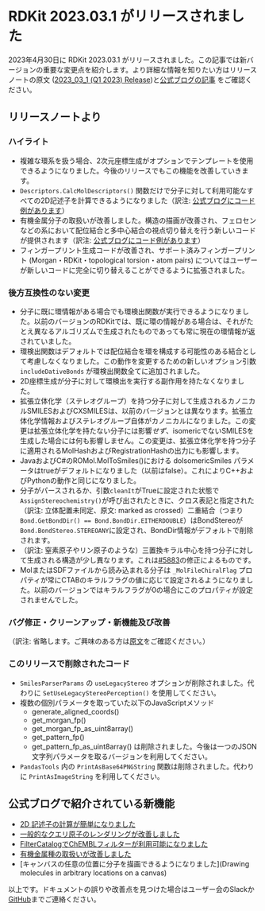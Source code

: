 # RDKit 2023.03.1 がリリースされました
2023年4月30日に RDKit 2023.03.1 がリリースされました。この記事では新バージョンの重要な変更点を紹介します。より詳細な情報を知りたい方はリリースノートの原文 ([2023_03_1 (Q1 2023) Release](https://github.com/rdkit/rdkit/releases/tag/Release_2023_03_1))と[公式ブログの記事](https://greglandrum.github.io/rdkit-blog/posts/2023-05-03-new-release-highlights.html) をご確認ください。

## リリースノートより
### ハイライト
- 複雑な環系を扱う場合、2次元座標生成がオプションでテンプレートを使用できるようになりました。今後のリリースでもこの機能を改善していきます。
- `Descriptors.CalcMolDescriptors()` 関数だけで分子に対して利用可能なすべての2D記述子を計算できるようになりました（訳注: [公式ブログにコード例があります](https://greglandrum.github.io/rdkit-blog/posts/2023-05-03-new-release-highlights.html#making-it-easy-to-calculate-all-2d-descriptors)）
- 有機金属分子の取扱いが改善しました。構造の描画が改善され、フェロセンなどの系において配位結合と多中心結合の視点切り替えを行う新しいコードが提供されます（訳注: [公式ブログにコード例があります](https://greglandrum.github.io/rdkit-blog/posts/2023-05-03-new-release-highlights.html#improved-handling-of-organometallic-species)）
- フィンガープリント生成コードが改善され、サポート済みフィンガープリント (Morgan・RDKit・topological torsion・atom pairs) についてはユーザーが新しいコードに完全に切り替えることができるように拡張されました。

### 後方互換性のない変更
- 分子に既に環情報がある場合でも環検出関数が実行できるようになりました。以前のバージョンのRDKitでは、既に環の情報がある場合は、それがたとえ異なるアルゴリズムで生成されたものであっても常に現在の環情報が返されていました。
- 環検出関数はデフォルトでは配位結合を環を構成する可能性のある結合として考慮しなくなりました。この動作を変更するための新しいオプション引数 `includeDativeBonds` が環検出関数全てに追加されました。
- 2D座標生成が分子に対して環検出を実行する副作用を持たなくなりました。
- 拡張立体化学（ステレオグループ）を持つ分子に対して生成されるカノニカルSMILESおよびCXSMILESは、以前のバージョンとは異なります。拡張立体化学情報およびステレオグループ自体がカノニカルになりました。この変更は拡張立体化学を持たない分子には影響*せず*、isomericでないSMILESを生成した場合には何も影響しません。この変更は、拡張立体化学を持つ分子に適用されるMolHashおよびRegistrationHashの出力にも影響します。
- JavaおよびC#のROMol.MolToSmiles()における doIsomericSmiles パラメータはtrueがデフォルトになりました（以前はfalse）。これによりC++およびPythonの動作と同じになりました。
- 分子がパースされるか、引数`cleanIt`がTrueに設定された状態で `AssignStereochemistry()`が呼び出されたときに、クロス表記と指定された（訳注: 立体配置未同定、原文: marked as crossed）二重結合（つまり`Bond.GetBondDir() == Bond.BondDir.EITHERDOUBLE`）はBondStereoが`Bond.BondStereo.STEREOANY`に設定され、BondDir情報がデフォルトで削除されます。
- （訳注: 窒素原子やリン原子のような）三置換キラル中心を持つ分子に対して生成される構造が少し異なります。これは[#5883](https://github.com/rdkit/rdkit/issues/5883)の修正によるものです。
- MolまたはSDFファイルから読み込まれる分子は `_MolFileChiralFlag` プロパティが常にCTABのキラルフラグの値に応じて設定されるようになりました。以前のバージョンではキラルフラグが0の場合にこのプロパティが設定されませんでした。

### バグ修正・クリーンアップ・新機能及び改善
（訳注: 省略します。ご興味のある方は[原文](https://github.com/rdkit/rdkit/releases/tag/Release_2023_03_1)をご確認ください。）

### このリリースで削除されたコード
- `SmilesParserParams` の `useLegacyStereo` オプションが削除されました。代わりに `SetUseLegacyStereoPerception()` を使用してください。
- 複数の個別パラメータを取っていた以下のJavaScriptメソッド
  * generate_aligned_coords()
  * get_morgan_fp()
  * get_morgan_fp_as_uint8array()
  * get_pattern_fp()
  * get_pattern_fp_as_uint8array()
  は削除されました。今後は一つのJSON文字列パラメータを取るバージョンを利用してください。
- `PandasTools` 内の `PrintAsBase64PNGString` 関数は削除されました。代わりに `PrintAsImageString` を利用してください。

## 公式ブログで紹介されている新機能
- [2D 記述子の計算が簡単になりました](https://greglandrum.github.io/rdkit-blog/posts/2023-05-03-new-release-highlights.html#making-it-easy-to-calculate-all-2d-descriptors)
- [一般的なクエリ原子のレンダリングが改善しました](https://greglandrum.github.io/rdkit-blog/posts/2023-05-03-new-release-highlights.html#improved-rendering-of-generic-query-atoms)
- [FilterCatalogでChEMBLフィルターが利用可能になりました](https://greglandrum.github.io/rdkit-blog/posts/2023-05-03-new-release-highlights.html#chembl-filter-sets-now-available-in-the-filtercatalog)
- [有機金属種の取扱いが改善しました](https://greglandrum.github.io/rdkit-blog/posts/2023-05-03-new-release-highlights.html#improved-handling-of-organometallic-species)
- [キャンバスの任意の位置に分子を描画できるようになりました](Drawing molecules in arbitrary locations on a canvas)

以上です。ドキュメントの誤りや改善点を見つけた場合はユーザー会のSlackか[GitHub](https://github.com/rdkit-users-jp/rdkit-users-jp.github.io)までご連絡ください。
